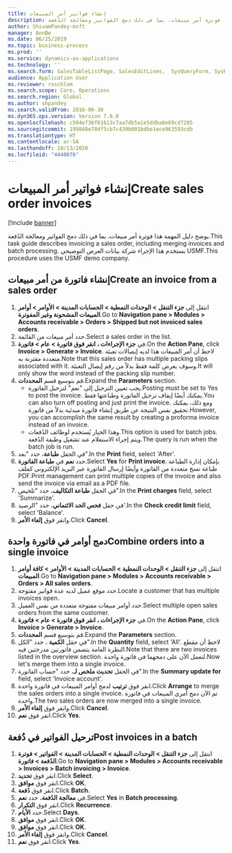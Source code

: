 ```yaml
---
title: إنشاء فواتير أمر المبيعات
description: يوضح دليل المهمة هذا فوترة أمر مبيعات، بما في ذلك دمج الفواتير ومعالجة الدُفعة.
author: ShivamPandey-msft
manager: AnnBe
ms.date: 06/25/2019
ms.topic: business-process
ms.prod: ''
ms.service: dynamics-ax-applications
ms.technology: ''
ms.search.form: SalesTableListPage, SalesEditLines,  SysQueryForm, SysRecurrence
audience: Application User
ms.reviewer: roschlom
ms.search.scope: Core, Operations
ms.search.region: Global
ms.author: shpandey
ms.search.validFrom: 2016-06-30
ms.dyn365.ops.version: Version 7.0.0
ms.openlocfilehash: c504ef36f61613c7aa7db5a1e5ddba6e69cd7285
ms.sourcegitcommit: 199848e78df5cb7c439b001bdbe1ece963593cdb
ms.translationtype: HT
ms.contentlocale: ar-SA
ms.lasthandoff: 10/13/2020
ms.locfileid: "4440076"
---
```

# <a name="create-sales-order-invoices"></a><span data-ttu-id="eba5e-103">إنشاء فواتير أمر المبيعات</span><span class="sxs-lookup"><span data-stu-id="eba5e-103">Create sales order invoices</span></span>

[!include [banner](../../includes/banner.md)]

<span data-ttu-id="eba5e-104">يوضح دليل المهمة هذا فوترة أمر مبيعات، بما في ذلك دمج الفواتير ومعالجة الدُفعة.</span><span class="sxs-lookup"><span data-stu-id="eba5e-104">This task guide describes invoicing a sales order, including merging invoices and batch processing.</span></span> <span data-ttu-id="eba5e-105">يستخدم هذا الإجراء شركة بيانات العرض التوضيحي USMF.</span><span class="sxs-lookup"><span data-stu-id="eba5e-105">This procedure uses the USMF demo company.</span></span>


## <a name="create-an-invoice-from-a-sales-order"></a><span data-ttu-id="eba5e-106">إنشاء فاتورة من أمر مبيعات</span><span class="sxs-lookup"><span data-stu-id="eba5e-106">Create an invoice from a sales order</span></span>
1. <span data-ttu-id="eba5e-107">انتقل إلى **جزء التنقل > الوحدات النمطية > الحسابات المدينة > الأوامر > أوامر المبيعات المشحونة وغير المفوترة‬**.</span><span class="sxs-lookup"><span data-stu-id="eba5e-107">Go to **Navigation pane > Modules > Accounts receivable > Orders > Shipped but not invoiced sales orders**.</span></span>
2. <span data-ttu-id="eba5e-108">حدد أمر مبيعات من القائمة.</span><span class="sxs-lookup"><span data-stu-id="eba5e-108">Select a sales order in the list.</span></span> 
3. <span data-ttu-id="eba5e-109">في **جزء الإجراءات **، انقر فوق** فاتورة > عام > فاتورة**.</span><span class="sxs-lookup"><span data-stu-id="eba5e-109">On the **Action Pane**, click **Invoice > Generate > Invoice**.</span></span> <span data-ttu-id="eba5e-110">لاحظ أن أمر المبيعات هذا لديه إيصالات تعبئة متعددة مقترنة به.</span><span class="sxs-lookup"><span data-stu-id="eba5e-110">Note that this sales order has multiple packing slips associated with it.</span></span> <span data-ttu-id="eba5e-111">وسوف يعرض كلمة <multiple> فقط بدلاً من رقم إيصال التعبئة.</span><span class="sxs-lookup"><span data-stu-id="eba5e-111">It will only show the word <multiple> instead of the packing slip number.</span></span>  
4. <span data-ttu-id="eba5e-112">قم بتوسيع قسم **المحددات**.</span><span class="sxs-lookup"><span data-stu-id="eba5e-112">Expand the **Parameters** section.</span></span>
    - <span data-ttu-id="eba5e-113">يجب تعيين الترحيل إلى "نعم" لترحيل الفاتورة.</span><span class="sxs-lookup"><span data-stu-id="eba5e-113">Posting must be set to Yes to post the invoice.</span></span> <span data-ttu-id="eba5e-114">يمكنك أيضًا إيقاف ترحيل الفاتورة وطباعتها فقط.</span><span class="sxs-lookup"><span data-stu-id="eba5e-114">You can also turn off posting and just print the invoice.</span></span> <span data-ttu-id="eba5e-115">ومع ذلك، يمكنك تحقيق نفس النتيجة عن طريق إنشاء فاتورة مبدئية بدلاً من فاتورة.</span><span class="sxs-lookup"><span data-stu-id="eba5e-115">However, you can accomplish the same result by creating a proforma invoice instead of an invoice.</span></span>  
    - <span data-ttu-id="eba5e-116">وهذا الخيار يُستخدم لوظائف الدُفعات.</span><span class="sxs-lookup"><span data-stu-id="eba5e-116">This option is used for batch jobs.</span></span> <span data-ttu-id="eba5e-117">ويتم إجراء الاستعلام عند تشغيل وظيفة الدُفعة.</span><span class="sxs-lookup"><span data-stu-id="eba5e-117">The query is run when the batch job is run.</span></span>
5. <span data-ttu-id="eba5e-118">في الحقل **طباعة**، حدد "بعد".</span><span class="sxs-lookup"><span data-stu-id="eba5e-118">In the **Print** field, select 'After'.</span></span>
6. <span data-ttu-id="eba5e-119">حدد **نعم** في **طباعة الفاتورة**.</span><span class="sxs-lookup"><span data-stu-id="eba5e-119">Select **Yes** for **Print invoice**.</span></span> <span data-ttu-id="eba5e-120">بإمكان إدارة الطباعة‬ طباعة نسخ متعددة من الفاتورة وأيضًا إرسال الفاتورة عبر البريد الإلكتروني كملف PDF.</span><span class="sxs-lookup"><span data-stu-id="eba5e-120">Print management can print  multiple copies of the invoice and also send the invoice via email as a PDF file.</span></span>  
7. <span data-ttu-id="eba5e-121">في الحقل **طباعة التكاليف**، حدد "تلخيص‬".</span><span class="sxs-lookup"><span data-stu-id="eba5e-121">In the **Print charges** field, select 'Summarize'.</span></span>
8. <span data-ttu-id="eba5e-122">في حقل **فحص الحد الائتماني‬**، حدد "الرصيد'.</span><span class="sxs-lookup"><span data-stu-id="eba5e-122">In the **Check credit limit** field, select 'Balance'.</span></span>
9. <span data-ttu-id="eba5e-123">وانقر فوق **إلغاء الأمر**.</span><span class="sxs-lookup"><span data-stu-id="eba5e-123">Click **Cancel**.</span></span>

## <a name="combine-orders-into-a-single-invoice"></a><span data-ttu-id="eba5e-124">دمج أوامر في فاتورة واحدة</span><span class="sxs-lookup"><span data-stu-id="eba5e-124">Combine orders into a single invoice</span></span>
1. <span data-ttu-id="eba5e-125">انتقل إلى **جزء التنقل > الوحدات النمطية > الحسابات المدينة > الأوامر > كافة أوامر المبيعات**.</span><span class="sxs-lookup"><span data-stu-id="eba5e-125">Go to **Navigation pane > Modules > Accounts receivable > Orders > All sales orders**.</span></span>
2. <span data-ttu-id="eba5e-126">حدد موقع عميل لديه عدة فواتير مفتوحة.</span><span class="sxs-lookup"><span data-stu-id="eba5e-126">Locate a customer that has multiple invoices open.</span></span>
3. <span data-ttu-id="eba5e-127">حدد أوامر مبيعات مفتوحة متعددة من نفس العميل.</span><span class="sxs-lookup"><span data-stu-id="eba5e-127">Select multiple open sales orders from the same customer.</span></span>
4. <span data-ttu-id="eba5e-128">في **جزء الإجراءات **، انقر فوق** فاتورة > عام > فاتورة**.</span><span class="sxs-lookup"><span data-stu-id="eba5e-128">On the **Action Pane**, click **Invoice > Generate > Invoice**.</span></span>
5. <span data-ttu-id="eba5e-129">قم بتوسيع قسم **المحددات**.</span><span class="sxs-lookup"><span data-stu-id="eba5e-129">Expand the **Parameters** section.</span></span>
6. <span data-ttu-id="eba5e-130">في حقل **الكمية** ، حدد "الكل".</span><span class="sxs-lookup"><span data-stu-id="eba5e-130">In the **Quantity** field, select 'All'.</span></span> <span data-ttu-id="eba5e-131">لاحظ أن مقطع النظرة العامة يتضمن فاتورتين مدرجتين فيه.</span><span class="sxs-lookup"><span data-stu-id="eba5e-131">Note that there are two invoices listed in the overview section.</span></span> <span data-ttu-id="eba5e-132">لنعمل الآن على دمجهما في فاتورة واحدة.</span><span class="sxs-lookup"><span data-stu-id="eba5e-132">Now let's merge them into a single invoice.</span></span>  
7. <span data-ttu-id="eba5e-133">في الحقل **تحديث ملخص لـ‬**، حدد "حساب الفاتورة".</span><span class="sxs-lookup"><span data-stu-id="eba5e-133">In the **Summary update for** field, select 'Invoice account'.</span></span>
8. <span data-ttu-id="eba5e-134">انقر فوق **ترتيب** لدمج أوامر المبيعات في فاتورة واحدة.</span><span class="sxs-lookup"><span data-stu-id="eba5e-134">Click **Arrange** to merge the sales orders into a single invoice.</span></span> <span data-ttu-id="eba5e-135">تم الآن دمج أمري المبيعات في فاتورة واحدة.</span><span class="sxs-lookup"><span data-stu-id="eba5e-135">The two sales orders are now merged into a single invoice.</span></span>   
9. <span data-ttu-id="eba5e-136">وانقر فوق **إلغاء الأمر**.</span><span class="sxs-lookup"><span data-stu-id="eba5e-136">Click **Cancel**.</span></span>
10. <span data-ttu-id="eba5e-137">انقر فوق **نعم**.</span><span class="sxs-lookup"><span data-stu-id="eba5e-137">Click **Yes**.</span></span>

## <a name="post-invoices-in-a-batch"></a><span data-ttu-id="eba5e-138">ترحيل الفواتير في دُفعة</span><span class="sxs-lookup"><span data-stu-id="eba5e-138">Post invoices in a batch</span></span>
1. <span data-ttu-id="eba5e-139">انتقل إلى **جزء التنقل > الوحدات النمطية > الحسابات المدينة > الفواتير > فوترة الدُفعة‬ > فاتورة‬**.</span><span class="sxs-lookup"><span data-stu-id="eba5e-139">Go to **Navigation pane > Modules > Accounts receivable > Invoices > Batch invoicing > Invoice**.</span></span>
2. <span data-ttu-id="eba5e-140">انقر فوق **تحديد**.</span><span class="sxs-lookup"><span data-stu-id="eba5e-140">Click **Select**.</span></span>
3. <span data-ttu-id="eba5e-141">انقر فوق **موافق**.</span><span class="sxs-lookup"><span data-stu-id="eba5e-141">Click **OK**.</span></span>
4. <span data-ttu-id="eba5e-142">انقر فوق **دُفعة**.</span><span class="sxs-lookup"><span data-stu-id="eba5e-142">Click **Batch**.</span></span>
5. <span data-ttu-id="eba5e-143">في **معالجة الدُفعة**، حدد **نعم**.</span><span class="sxs-lookup"><span data-stu-id="eba5e-143">Select **Yes** in **Batch processing**.</span></span>
6. <span data-ttu-id="eba5e-144">انقر فوق **التكرار**.</span><span class="sxs-lookup"><span data-stu-id="eba5e-144">Click **Recurrence**.</span></span>
7. <span data-ttu-id="eba5e-145">حدد **الأيام‬**.</span><span class="sxs-lookup"><span data-stu-id="eba5e-145">Select **Days**.</span></span>
8. <span data-ttu-id="eba5e-146">انقر فوق **موافق**.</span><span class="sxs-lookup"><span data-stu-id="eba5e-146">Click **OK**.</span></span>
9. <span data-ttu-id="eba5e-147">انقر فوق **موافق**.</span><span class="sxs-lookup"><span data-stu-id="eba5e-147">Click **OK**.</span></span>
10. <span data-ttu-id="eba5e-148">وانقر فوق **إلغاء الأمر**.</span><span class="sxs-lookup"><span data-stu-id="eba5e-148">Click **Cancel**.</span></span>
11. <span data-ttu-id="eba5e-149">انقر فوق **نعم**.</span><span class="sxs-lookup"><span data-stu-id="eba5e-149">Click **Yes**.</span></span>

